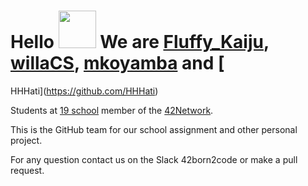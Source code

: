 # Hello <img src="https://c.tenor.com/SNL9_xhZl9oAAAAi/waving-hand-joypixels.gif" height="60px"> We are [Fluffy_Kaiju](https://github.com/Matthew-Dreemurr), [willaCS](https://github.com/willaCS), [mkoyamba](https://github.com/mkoyamba) and [
HHHati](https://github.com/HHHati)

Students at [19 school](https://campus19.be/) member of the [42Network](https://42.fr/en/network-42/).

This is the GitHub team for our school assignment and other personal project.

For any question contact us on the Slack 42born2code or make a pull request.
